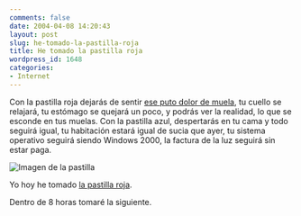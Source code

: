 ```yaml
---
comments: false
date: 2004-04-08 14:20:43
layout: post
slug: he-tomado-la-pastilla-roja
title: He tomado la pastilla roja
wordpress_id: 1648
categories:
- Internet
---
```


Con la pastilla roja dejarás de sentir [ese puto dolor de muela](/archivos/categorias/personal/el_dia_del_juicio_ha_llegado.php), tu cuello se relajará, tu estómago se quejará un poco, y podrás ver la realidad, lo que se esconde en tus muelas. Con la pastilla azul, despertarás en tu cama y todo seguirá igual, tu habitación estará igual de sucia que ayer, tu sistema operativo seguirá siendo Windows 2000, la factura de la luz seguirá sin estar paga.





![Imagen de la pastilla](http://www.minid.net/images/pastilla-roja.png)





Yo hoy he tomado [la pastilla roja](http://www.lapastillaroja.net).





Dentro de 8 horas tomaré la siguiente.




 
